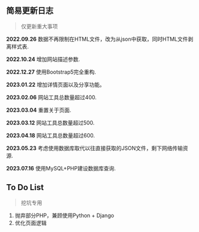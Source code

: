 ## 简易更新日志
> 仅更新重大事项

**2022.09.26** 数据不再限制在HTML文件，改为从json中获取，同时HTML文件剥离样式表.

**2022.10.24** 增加网站描述参数.

**2022.12.27** 使用Bootstrap5完全重构.

**2023.01.22** 增加详情页面以及分享功能。

**2023.02.06** 网站工具总数量超过400.

**2023.03.04** 重置关于页面.

**2023.03.12** 网站工具总数量超过500.

**2023.04.18** 网站工具总数量超过600.

**2023.05.23** 考虑使用数据库取代以往直接获取的JSON文件，剩下网络传输资源.

**2023.07.16** 使用MySQL+PHP建设数据库查询.

## To Do List
> 挖坑专用
1. 抛弃部分PHP，兼顾使用Python + Django
2. 优化页面逻辑